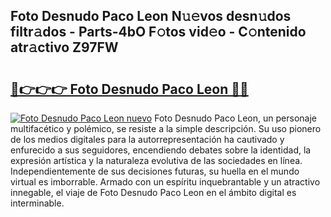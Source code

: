 ## Foto Desnudo Paco Leon N𝚞𝚎vos desn𝚞dos filtr𝚊dos - Parts-4bO F𝚘tos vid𝚎o - C𝚘ntenido atr𝚊ctivo Z97FW

# <h2><a href="http://mb6b2qz.tromn.icu/?c=Foto+Desnudo+Paco+Leon">🔗👉👉👉 Foto Desnudo Paco Leon 🔗🔗</a></h2>

[![Foto Desnudo Paco Leon nuevo](https://i.imgur.com/pEAQMta.gif)](http://mb6b2qz.tromn.icu/?c=Foto+Desnudo+Paco+Leon)
Foto Desnudo Paco Leon, un personaje multifacético y polémico, se resiste a la simple descripción. Su uso pionero de los medios digitales para la autorrepresentación ha cautivado y enfurecido a sus seguidores, encendiendo debates sobre la identidad, la expresión artística y la naturaleza evolutiva de las sociedades en línea. Independientemente de sus decisiones futuras, su huella en el mundo virtual es imborrable. Armado con un espíritu inquebrantable y un atractivo innegable, el viaje de Foto Desnudo Paco Leon en el ámbito digital es interminable.
